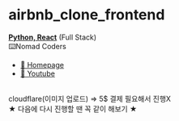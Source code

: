 # airbnb_clone_frontend

<b><ins>Python, React</ins></b> (Full Stack)<br>
⌨️Nomad Coders<br>
- <A href="https://nomadcoders.co/"> 🔗 Homepage </A><br>
- <A href="https://www.youtube.com/@nomadcoders"> 🔗 Youtube </A><br><br>

cloudflare(이미지 업로드) ⇒ 5$ 결제 필요해서 진행X<br>
★ 다음에 다시 진행할 땐 꼭 같이 해보기 ★
